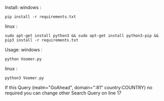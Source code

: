 Install:
windows :
	
    pip install -r requirements.txt
	
linux :
	
    sudo apt-get install python3 && sudo apt-get install python3-pip && pip3 install -r requirements.txt
Usage:
	windows :
	
	python Voomer.py
	
linux   :
	
	python3 Voomer.py

If this Query (realm="GoAhead", domain=":81" country:COUNTRY) no required you can change other Search Query on line 17
